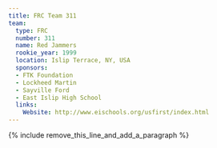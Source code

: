 ```yaml
---
title: FRC Team 311
team:
  type: FRC
  number: 311
  name: Red Jammers
  rookie_year: 1999
  location: Islip Terrace, NY, USA
  sponsors:
  - FTK Foundation
  - Lockheed Martin
  - Sayville Ford
  - East Islip High School
  links:
    Website: http://www.eischools.org/usfirst/index.html
---
```


{% include remove_this_line_and_add_a_paragraph %}